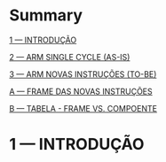 # Summary

[1 — INTRODUÇÃO]()

[2 — ARM SINGLE CYCLE (AS-IS)](https://github.com/Batchuka/Projeto-ARM-Single-Cycle-IFES/blob/main/Documenta%C3%A7%C3%A3o/2%20%E2%80%94%20ARM%20SINGLE%20CYCLE%20AS-IS.md#2--arm-single-cycle-as-is)

[3 —  ARM NOVAS INSTRUÇÕES (TO-BE)](https://github.com/Batchuka/Projeto-ARM-Single-Cycle-IFES/blob/main/Documenta%C3%A7%C3%A3o/3%20%E2%80%94%20AS%20NOVAS%20INSTRU%C3%87%C3%95ES%20TO-BE.md#3--arm-novas-instru%C3%A7%C3%B5es-to-be)

[A — FRAME DAS NOVAS INSTRUÇÕES](https://github.com/Batchuka/Projeto-ARM-Single-Cycle-IFES/blob/main/Documenta%C3%A7%C3%A3o/A%20%E2%80%94%20FRAME%20DAS%20NOVAS%20INSTRU%C3%87%C3%95ES%20-%20Copia.md#a---novas-instru%C3%A7%C3%B5es)


[B — TABELA - FRAME VS. COMPOENTE](https://github.com/Batchuka/Projeto-ARM-Single-Cycle-IFES/blob/main/Documenta%C3%A7%C3%A3o/B%20%E2%80%94%20TABELA%20-%20FRAME%20VS.%20COMPOENTE.md#b--tabela---frame-vs-componente)

# 1 — INTRODUÇÃO
